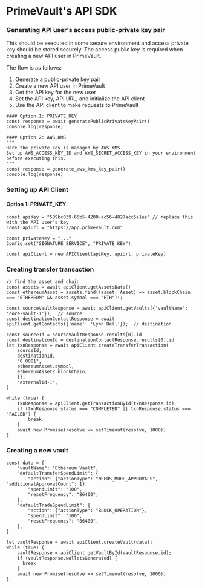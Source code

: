 # PrimeVault's API SDK

### Generating API user's access public-private key pair
This should be executed in some secure environment and access private key should be stored securely.
The access public key is required when creating a new API user in PrimeVault.

The flow is as follows:
1. Generate a public-private key pair
2. Create a new API user in PrimeVault
3. Get the API key for the new user
4. Set the API key, API URL, and initialize the API client
5. Use the API client to make requests to PrimeVault

```
#### Option 1: PRIVATE_KEY
const response = await generatePublicPrivateKeyPair()
console.log(response)

#### Option 2: AWS_KMS
"""
Here the private key is managed by AWS KMS.
Set up AWS_ACCESS_KEY_ID and AWS_SECRET_ACCESS_KEY in your environment before executing this.
"""
const response = generate_aws_kms_key_pair()
console.log(response)
```

### Setting up API Client

#### Option 1: PRIVATE_KEY

```
const apiKey = "509bc039-65b5-4200-ac56-4827acc5a1ee" // replace this with the API user's key
const apiUrl = "https://app.primevault.com"

const privateKey = "..."
Config.set("SIGNATURE_SERVICE", "PRIVATE_KEY")

const apiClient = new APIClient(apiKey, apiUrl, privateKey)
```


### Creating transfer transaction
```
// find the asset and chain
const assets = await apiClient.getAssetsData()
const ethereumAsset = assets.find((asset: Asset) => asset.blockChain === "ETHEREUM" && asset.symbol === "ETH")!;

const sourceVaultResponse = await apiClient.getVaults({'vaultName': 'core-vault-1'});  // source
const destinationContactResponse = await apiClient.getContacts({'name': 'Lynn Bell'});  // destination

const sourceId = sourceVaultResponse.results[0].id
const destinationId = destinationContactResponse.results[0].id
let txnResponse = await apiClient.createTransferTransaction(
    sourceId,
    destinationId,
    "0.0001",
    ethereumAsset.symbol,
    ethereumAsset?.blockChain,
    {},
    'externalId-1',
)

while (true) {
    txnResponse = apiClient.getTransactionById(txnResponse.id)
    if (txnResponse.status === "COMPLETED" || txnResponse.status === "FAILED") {
        break
    }
    await new Promise(resolve => setTimeout(resolve, 1000))
}
```

### Creating a new vault
```
const data = {
    "vaultName": "Ethereum Vault",
    "defaultTransferSpendLimit": {
        "action": {"actionType": "NEEDS_MORE_APPROVALS", "additionalApprovalCount": 1},
        "spendLimit": "100",
        "resetFrequency": "86400",
    },
    "defaultTradeSpendLimit": {
        "action": {"actionType": "BLOCK_OPERATION"},
        "spendLimit": "100",
        "resetFrequency": "86400",
    },
}

let vaultResponse = await apiClient.createVault(data);
while (true) {
    vaultResponse = apiClient.getVaultById(vaultResponse.id);
    if (vaultResponse.walletsGenerated) {
      break
    }
    await new Promise(resolve => setTimeout(resolve, 1000))
}

```
